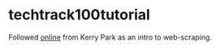 # techtrack100tutorial

Followed [online](https://towardsdatascience.com/data-science-skills-web-scraping-using-python-d1a85ef607ed) from Kerry Park as an intro to web-scraping.